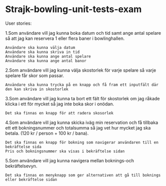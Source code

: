 # Strajk-bowling-unit-tests-exam

User stories:

1.Som användare vill jag kunna boka datum och tid samt ange antal spelare så att jag kan reservera 1 eller flera baner i bowlinghallen.

    Användare ska kunna välja datum 
    Användare ska kunna skriva in tid 
    Användare ska kunna ange antal spelare 
    Användare ska kunna ange antal banor

    

2.Som användare vill jag kunna välja skostorlek för varje spelare så varje spelare får skor som passar.

    Användare ska kunna trycka på en knapp och få fram ett inputfält där den kan skriva in skostorlek



3.Som användare vill jag kunna ta bort ett fält för skostorlek om jag råkade klicka i ett för mycket så jag inte boka skor i onödan.
  
    Det ska finnas en knapp för att radera skosorlek


4.Som användare vill jag kunna skicka iväg min reservation och få tillbaka ett ett bokningsnummer och totalsumma så jag vet hur mycket jag ska betala. (120 kr / person + 100 kr / bana).
    
    Det ska finnas en knapp för bokning som navigerar användaren till en bekräftelse sida 
    Pris och bokningsnummer ska visas i bekräftelse sidan 

5.Som användare vill jag kunna navigera mellan boknings-och bekräftelsevyn.
    
    Det ska finnas en menyknapp som ger alternativen att gå till boknings eller bekräftelse sidan 
    

